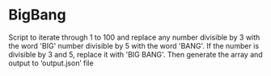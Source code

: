# BigBang
Script to iterate through 1 to 100 and replace any number divisible by 3 with the word 'BIG' number divisible by 5 with the word 'BANG'. If the number is divisible by 3 and 5, replace it with 'BIG BANG'. Then generate the array and output to ‘output.json’ file
